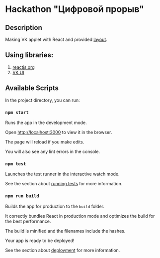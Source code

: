 
# Hackathon "Цифровой прорыв"
## Description
Making VK applet with React and provided [layout](https://www.figma.com/file/muRmwIJ8qxrV90za8EMbnx/VKUIKit-(1)?node-id=1%3A1192).

## Using libraries:
1. [reactjs.org](https://reactjs.org/)
2. [VK UI](https://vkcom.github.io/vkui-styleguide/)
  

## Available Scripts

  

In the project directory, you can run:

  

### `npm start`

  

Runs the app in the development mode.<br>

Open [http://localhost:3000](http://localhost:3000) to view it in the browser.

  

The page will reload if you make edits.<br>

You will also see any lint errors in the console.

  

### `npm test`

  

Launches the test runner in the interactive watch mode.<br>

See the section about [running tests](https://facebook.github.io/create-react-app/docs/running-tests) for more information.

  

### `npm run build`

  

Builds the app for production to the `build` folder.<br>

It correctly bundles React in production mode and optimizes the build for the best performance.

  

The build is minified and the filenames include the hashes.<br>

Your app is ready to be deployed!

  

See the section about [deployment](https://facebook.github.io/create-react-app/docs/deployment) for more information.